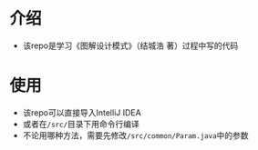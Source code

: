 # 介绍
- 该repo是学习《图解设计模式》（结城浩 著）过程中写的代码
# 使用
- 该repo可以直接导入IntelliJ IDEA
- 或者在`/src/`目录下用命令行编译
- 不论用哪种方法，需要先修改`/src/common/Param.java`中的参数